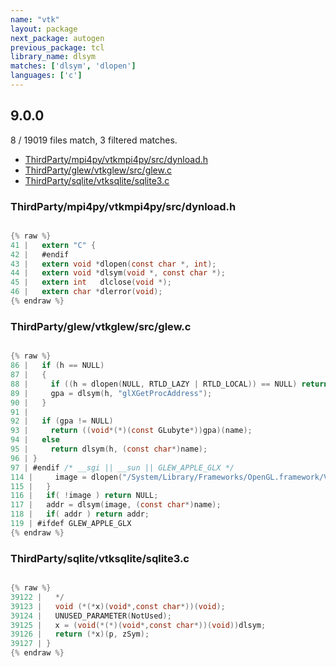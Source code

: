 ```yaml
---
name: "vtk"
layout: package
next_package: autogen
previous_package: tcl
library_name: dlsym
matches: ['dlsym', 'dlopen']
languages: ['c']
---
```

## 9.0.0
8 / 19019 files match, 3 filtered matches.

 - [ThirdParty/mpi4py/vtkmpi4py/src/dynload.h](#thirdpartympi4pyvtkmpi4pysrcdynloadh)
 - [ThirdParty/glew/vtkglew/src/glew.c](#thirdpartyglewvtkglewsrcglewc)
 - [ThirdParty/sqlite/vtksqlite/sqlite3.c](#thirdpartysqlitevtksqlitesqlite3c)

### ThirdParty/mpi4py/vtkmpi4py/src/dynload.h

```c

{% raw %}
41 |   extern "C" {
42 |   #endif
43 |   extern void *dlopen(const char *, int);
44 |   extern void *dlsym(void *, const char *);
45 |   extern int   dlclose(void *);
46 |   extern char *dlerror(void);
{% endraw %}

```
### ThirdParty/glew/vtkglew/src/glew.c

```c

{% raw %}
86 |   if (h == NULL)
87 |   {
88 |     if ((h = dlopen(NULL, RTLD_LAZY | RTLD_LOCAL)) == NULL) return NULL;
89 |     gpa = dlsym(h, "glXGetProcAddress");
90 |   }
91 | 
92 |   if (gpa != NULL)
93 |     return ((void*(*)(const GLubyte*))gpa)(name);
94 |   else
95 |     return dlsym(h, (const char*)name);
96 | }
97 | #endif /* __sgi || __sun || GLEW_APPLE_GLX */
114 |     image = dlopen("/System/Library/Frameworks/OpenGL.framework/Versions/Current/OpenGL", RTLD_LAZY);
115 |   }
116 |   if( !image ) return NULL;
117 |   addr = dlsym(image, (const char*)name);
118 |   if( addr ) return addr;
119 | #ifdef GLEW_APPLE_GLX
{% endraw %}

```
### ThirdParty/sqlite/vtksqlite/sqlite3.c

```c

{% raw %}
39122 |   */
39123 |   void (*(*x)(void*,const char*))(void);
39124 |   UNUSED_PARAMETER(NotUsed);
39125 |   x = (void(*(*)(void*,const char*))(void))dlsym;
39126 |   return (*x)(p, zSym);
39127 | }
{% endraw %}

```